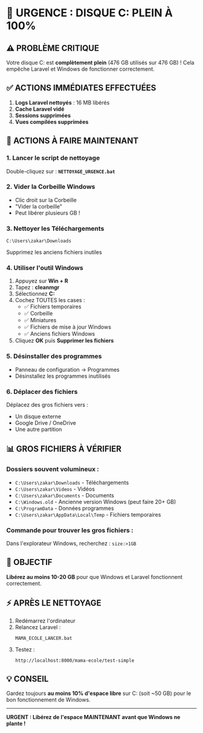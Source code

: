# 🚨 URGENCE : DISQUE C: PLEIN À 100%

## ⚠️ PROBLÈME CRITIQUE
Votre disque C: est **complètement plein** (476 GB utilisés sur 476 GB) !
Cela empêche Laravel et Windows de fonctionner correctement.

## ✅ ACTIONS IMMÉDIATES EFFECTUÉES
1. **Logs Laravel nettoyés** : 16 MB libérés
2. **Cache Laravel vidé**
3. **Sessions supprimées**
4. **Vues compilées supprimées**

## 🔧 ACTIONS À FAIRE MAINTENANT

### 1. Lancer le script de nettoyage
Double-cliquez sur : **`NETTOYAGE_URGENCE.bat`**

### 2. Vider la Corbeille Windows
- Clic droit sur la Corbeille
- "Vider la corbeille"
- Peut libérer plusieurs GB !

### 3. Nettoyer les Téléchargements
```
C:\Users\zakar\Downloads
```
Supprimez les anciens fichiers inutiles

### 4. Utiliser l'outil Windows
1. Appuyez sur **Win + R**
2. Tapez : **cleanmgr**
3. Sélectionnez **C:**
4. Cochez TOUTES les cases :
   - ✅ Fichiers temporaires
   - ✅ Corbeille
   - ✅ Miniatures
   - ✅ Fichiers de mise à jour Windows
   - ✅ Anciens fichiers Windows
5. Cliquez **OK** puis **Supprimer les fichiers**

### 5. Désinstaller des programmes
- Panneau de configuration → Programmes
- Désinstallez les programmes inutilisés

### 6. Déplacer des fichiers
Déplacez des gros fichiers vers :
- Un disque externe
- Google Drive / OneDrive
- Une autre partition

## 📊 GROS FICHIERS À VÉRIFIER

### Dossiers souvent volumineux :
- `C:\Users\zakar\Downloads` - Téléchargements
- `C:\Users\zakar\Videos` - Vidéos
- `C:\Users\zakar\Documents` - Documents
- `C:\Windows.old` - Ancienne version Windows (peut faire 20+ GB)
- `C:\ProgramData` - Données programmes
- `C:\Users\zakar\AppData\Local\Temp` - Fichiers temporaires

### Commande pour trouver les gros fichiers :
Dans l'explorateur Windows, recherchez : `size:>1GB`

## 🎯 OBJECTIF
**Libérez au moins 10-20 GB** pour que Windows et Laravel fonctionnent correctement.

## ⚡ APRÈS LE NETTOYAGE

1. Redémarrez l'ordinateur
2. Relancez Laravel :
   ```
   MAMA_ECOLE_LANCER.bat
   ```
3. Testez :
   ```
   http://localhost:8000/mama-ecole/test-simple
   ```

## 💡 CONSEIL
Gardez toujours **au moins 10% d'espace libre** sur C: (soit ~50 GB) pour le bon fonctionnement de Windows.

---

**URGENT : Libérez de l'espace MAINTENANT avant que Windows ne plante !**